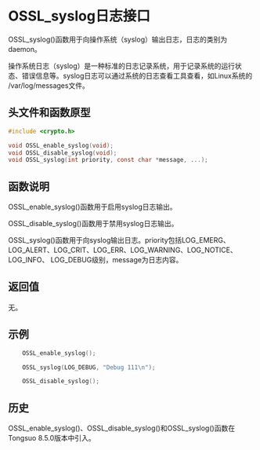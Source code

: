 # OSSL_syslog日志接口

OSSL_syslog()函数用于向操作系统（syslog）输出日志，日志的类别为daemon。

操作系统日志（syslog）是一种标准的日志记录系统，用于记录系统的运行状态、错误信息等。syslog日志可以通过系统的日志查看工具查看，如Linux系统的
/var/log/messages文件。

## 头文件和函数原型

```c
#include <crypto.h>

void OSSL_enable_syslog(void);
void OSSL_disable_syslog(void);
void OSSL_syslog(int priority, const char *message, ...);
```

## 函数说明

OSSL_enable_syslog()函数用于启用syslog日志输出。

OSSL_disable_syslog()函数用于禁用syslog日志输出。

OSSL_syslog()函数用于向syslog输出日志。priority包括LOG_EMERG、LOG_ALERT、LOG_CRIT、LOG_ERR、LOG_WARNING、LOG_NOTICE、LOG_INFO、
LOG_DEBUG级别，message为日志内容。

## 返回值

无。

## 示例

```c
    OSSL_enable_syslog();

    OSSL_syslog(LOG_DEBUG, "Debug 111\n");

    OSSL_disable_syslog();
```

## 历史

OSSL_enable_syslog()、OSSL_disable_syslog()和OSSL_syslog()函数在Tongsuo 8.5.0版本中引入。
